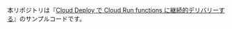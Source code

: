 本リポジトリは『[Cloud Deploy で Cloud Run functions に継続的デリバリーする](https://zenn.dev/kimitsu/articles/cloud-deploy-cloud-run-functions)』のサンプルコードです。
